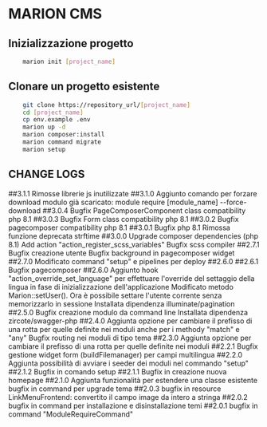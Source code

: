 # MARION CMS 
## Inizializzazione progetto 

```bash
    marion init [project_name]
```

## Clonare un progetto esistente
```bash
    git clone https://repository_url/[project_name]
    cd [project_name] 
    cp env.example .env
    marion up -d
    marion composer:install
    marion command migrate
    marion setup
```
## CHANGE LOGS
##3.1.1
Rimosse librerie js inutilizzate
##3.1.0
Aggiunto comando per forzare download modulo già scaricato: module require [module_name] --force-download
##3.0.4
Bugfix PageComposerComponent class compatibility php 8.1
##3.0.3
Bugfix Form class compatibility php 8.1
##3.0.2
Bugfix pagecomposer compatibility php 8.1
##3.0.1
Bugfix php 8.1
Rimossa funzione deprecata strftime
##3.0.0
Upgrade composer dependencies (php 8.1)
Add action "action_register_scss_variables"
Bugfix scss compiler
##2.7.1
Bugfix creazione utente
Bugfix background in pagecomposer widget
##2.7.0
Modificato command "setup" e pipelines per deploy
##2.6.0
##2.6.1
Bugfix pagecomposer
##2.6.0
Aggiunto hook "action_override_set_language" per effettuare l'override del settaggio della lingua in fase di inizializzazione dell'applicazione
Modificato metodo Marion::setUser(). Ora è possibile settare l'utente corrente senza memorizzarlo in sessione
Installata dipendenza illuminate/pagination
##2.5.0
Bugfix creazione modulo da command line
Installata dipendenza zircote/swagger-php
##2.4.0
Aggiunta opzione per cambiare il prefisso di una rotta per quelle definite nei moduli anche per i methody "match" e "any"
Bugfix routing nei moduli di tipo tema
##2.3.0
Aggiunta opzione per cambiare il prefisso di una rotta per quelle definite nei moduli
##2.2.1
Bugfix gestione widget form (buildFilemanager) per campi multilingua
##2.2.0
Aggiunta possibilità di avviare i seeder dei moduli nel commando "setup"
##2.1.2
Bugfix in comando setup
##2.1.1
Bugfix in creazione nuova homepage
##2.1.0
Aggiunta funzionalità per estendere una classe esistente
bugfix in command per upgrade tema
##2.0.3
bugfix in resource LinkMenuFrontend: convertito il campo image da intero a stringa
##2.0.2
bugfix in command per installazione e disinstallazione temi
##2.0.1
bugfix in command "ModuleRequireCommand"